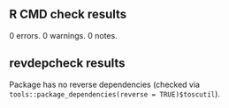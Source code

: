 
## R CMD check results

0 errors. 0 warnings. 0 notes.

## revdepcheck results

Package has no reverse dependencies (checked via `tools::package_dependencies(reverse = TRUE)$toscutil`).
